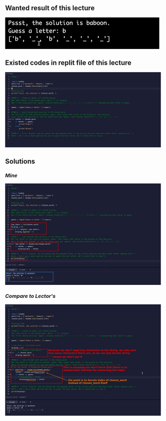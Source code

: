 ## **Wanted result of this lecture**

![Alt wanted result](pic/01.jpg)

## **Existed codes in replit file of this lecture**

![Alt existed codes](pic/02.jpg)

## **Solutions**

### _Mine_

![Alt my solution](pic/03.jpg)

### _Compare to Lector's_

![Alt compare to lector's](pic/04.jpg)
